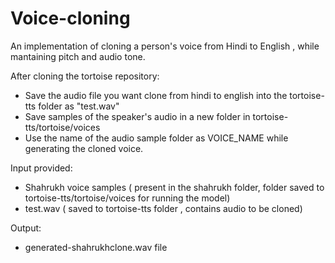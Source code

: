 # Voice-cloning

An implementation of cloning a person's voice from Hindi to English , while mantaining pitch and audio tone.

After cloning the tortoise repository:

- Save the audio file you want clone from hindi to english into the tortoise-tts folder as "test.wav"
- Save samples of the speaker's audio in a new folder in tortoise-tts/tortoise/voices
- Use the name of the audio sample folder as VOICE_NAME while generating the cloned voice.


Input provided:
- Shahrukh voice samples ( present in the shahrukh folder, folder saved to tortoise-tts/tortoise/voices for running the model)
- test.wav ( saved to tortoise-tts folder , contains audio to be cloned)

Output: 
- generated-shahrukhclone.wav file
